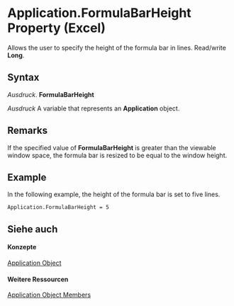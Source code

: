 
# Application.FormulaBarHeight Property (Excel)

Allows the user to specify the height of the formula bar in lines. Read/write  **Long**.


## Syntax

 _Ausdruck_. **FormulaBarHeight**

 _Ausdruck_ A variable that represents an **Application** object.


## Remarks

If the specified value of  **FormulaBarHeight** is greater than the viewable window space, the formula bar is resized to be equal to the window height.


## Example

In the following example, the height of the formula bar is set to five lines.


```
Application.FormulaBarHeight = 5 
```


## Siehe auch


#### Konzepte


[Application Object](19b73597-5cf9-4f56-8227-b5211f657f6f.md)
#### Weitere Ressourcen


[Application Object Members](http://msdn.microsoft.com/library/4cb9ca42-8d07-cc9c-2d80-4eb9a5921e1e%28Office.15%29.aspx)